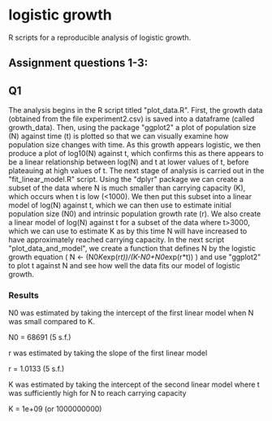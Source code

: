 # logistic growth
R scripts for a reproducible analysis of logistic growth.

## Assignment questions 1-3:

## Q1
The analysis begins in the R script titled "plot_data.R". First, the growth data (obtained from the file experiment2.csv) is saved into a dataframe (called growth_data). Then, using the package "ggplot2" a plot of population size (N) against time (t) is plotted so that we can visually examine how population size changes with time. As this growth appears logistic, we then produce a plot of log10(N) against t, which confirms this as there appears to be a linear relationship between log(N) and t at lower values of t, before plateauing at high values of t.
The next stage of analysis is carried out in the "fit_linear_model.R" script. Using the "dplyr" package we can create a subset of the data where N is much smaller than carrying capacity (K), which occurs when t is low (<1000). We then put this subset into a linear model of log(N) against t, which we can then use to estimate initial population size (N0) and intrinsic population growth rate (r). We also create a linear model of log(N) against t for a subset of the data where t>3000, which we can use to estimate K as by this time N will have increased to have approximately reached carrying capacity.
In the next script "plot_data_and_model", we create a function that defines N by the logistic growth equation ( N <- (N0*K*exp(r*t))/(K-N0+N0*exp(r*t)) ) and use "ggplot2" to plot t against N and see how well the data fits our model of logistic growth.
### Results
N0 was estimated by taking the intercept of the first linear model when N was small compared to K.

N0 = 68691 (5 s.f.)

r was estimated by taking the slope of the first linear model

r = 1.0133 (5 s.f.)

K was estimated by taking the intercept of the second linear model where t was sufficiently high for N to reach carrying capacity

K = 1e+09 (or 1000000000)
